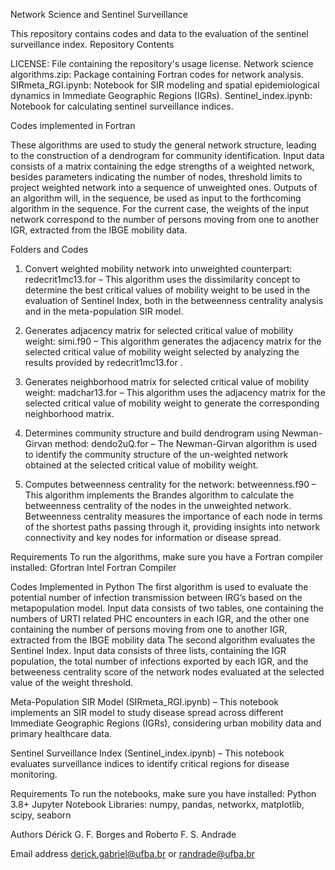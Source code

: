Network Science and Sentinel Surveillance

This repository contains codes and data to the evaluation of the sentinel surveillance index.
Repository Contents

LICENSE: File containing the repository's usage license.
Network science algorithms.zip: Package containing Fortran codes for network analysis.
SIRmeta_RGI.ipynb: Notebook for SIR modeling and spatial epidemiological dynamics in Immediate Geographic Regions (IGRs).
Sentinel_index.ipynb: Notebook for calculating sentinel surveillance indices.

Codes implemented in Fortran

These algorithms are used to study the general network structure, leading to the construction of a dendrogram for community identification. Input data consists of a matrix containing the edge strengths of a weighted network, besides parameters indicating the number of nodes, threshold limits to project weighted network into a sequence of unweighted ones. Outputs of an algorithm will, in the sequence, be used as input to the forthcoming algorithm in the sequence. For the current case, the weights of the input network correspond to the number of persons moving from one to another IGR, extracted from the IBGE mobility data. 

Folders and Codes

1. Convert weighted mobility network into unweighted counterpart: 
redecrit1mc13.for – This algorithm uses the dissimilarity concept to determine the best critical values of mobility weight to be used in the evaluation of Sentinel Index, both in the betweenness centrality analysis and in the meta-population SIR model.

2. Generates adjacency matrix for selected critical value of mobility weight: 
simi.f90 – This algorithm generates the adjacency matrix for the selected critical value of mobility weight selected by analyzing the results provided by redecrit1mc13.for .

3. Generates neighborhood matrix for selected critical value of mobility weight: madchar13.for – This algorithm uses the adjacency matrix for the selected critical value of mobility weight to generate the corresponding neighborhood matrix. 

4. Determines community structure and build dendrogram using Newman-Girvan method: 
dendo2uQ.for – The Newman-Girvan algorithm is used to identify the community structure of the un-weighted network obtained at the selected critical value of mobility weight.

5. Computes betweenness centrality for the network:
betweenness.f90 – This algorithm implements the Brandes algorithm to calculate the betweenness centrality of the nodes in the unweighted network. Betweenness centrality measures the importance of each node in terms of the shortest paths passing through it, providing insights into network connectivity and key nodes for information or disease spread. 


Requirements
To run the algorithms, make sure you have a Fortran compiler installed:
Gfortran
Intel Fortran Compiler

Codes Implemented in Python
The first algorithm is used to evaluate the potential number of infection transmission between IRG’s based on the metapopulation model. Input data consists of two tables, one containing the numbers of URTI related PHC encounters in each IGR, and the other one containing the number of persons moving from one to another IGR, extracted from the IBGE mobility data
The second algorithm evaluates the Sentinel Index. Input data consists of three lists, containing the IGR population, the total number of infections exported by each IGR, and the betweeness centrality score of the network nodes evaluated at the selected value of the weight threshold.

Meta-Population SIR Model (SIRmeta_RGI.ipynb) – This notebook implements an SIR model to study disease spread across different Immediate Geographic Regions (IGRs), considering urban mobility data and primary healthcare data. 


Sentinel Surveillance Index (Sentinel_index.ipynb) – This notebook evaluates surveillance indices to identify critical regions for disease monitoring. 

Requirements
To run the notebooks, make sure you have installed:
Python 3.8+
Jupyter Notebook
Libraries: numpy, pandas, networkx, matplotlib, scipy, seaborn

Authors
Dérick G. F. Borges and Roberto F. S. Andrade

Email address
derick.gabriel@ufba.br or randrade@ufba.br

